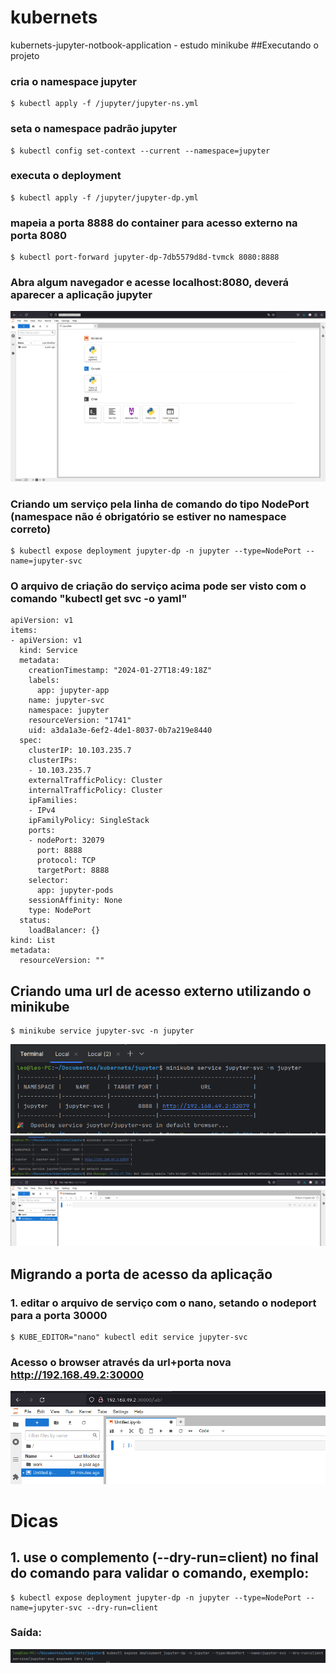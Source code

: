 # kubernets
kubernets-jupyter-notbook-application - estudo minikube
##Executando o projeto
### cria o namespace jupyter
```
$ kubectl apply -f /jupyter/jupyter-ns.yml
```
### seta o namespace padrão jupyter
```
$ kubectl config set-context --current --namespace=jupyter
```
### executa o deployment
```
$ kubectl apply -f /jupyter/jupyter-dp.yml
```
### mapeia a porta 8888 do container para acesso externo na porta 8080
```
$ kubectl port-forward jupyter-dp-7db5579d8d-tvmck 8080:8888
```
### Abra algum navegador e acesse localhost:8080, deverá aparecer a aplicação jupyter
![img.png](img.png)

### Criando um serviço pela linha de comando do tipo NodePort (namespace não é obrigatório se estiver no namespace correto)
```
$ kubectl expose deployment jupyter-dp -n jupyter --type=NodePort --name=jupyter-svc
```
### O arquivo de criação do serviço acima pode ser visto com o comando "kubectl get svc -o yaml"
```
apiVersion: v1
items:
- apiVersion: v1
  kind: Service
  metadata:
    creationTimestamp: "2024-01-27T18:49:18Z"
    labels:
      app: jupyter-app
    name: jupyter-svc
    namespace: jupyter
    resourceVersion: "1741"
    uid: a3da1a3e-6ef2-4de1-8037-0b7a219e8440
  spec:
    clusterIP: 10.103.235.7
    clusterIPs:
    - 10.103.235.7
    externalTrafficPolicy: Cluster
    internalTrafficPolicy: Cluster
    ipFamilies:
    - IPv4
    ipFamilyPolicy: SingleStack
    ports:
    - nodePort: 32079
      port: 8888
      protocol: TCP
      targetPort: 8888
    selector:
      app: jupyter-pods
    sessionAffinity: None
    type: NodePort
  status:
    loadBalancer: {}
kind: List
metadata:
  resourceVersion: ""
```

## Criando uma url de acesso externo utilizando o minikube
```
$ minikube service jupyter-svc -n jupyter
```
![img_2.png](img_2.png)
![img_3.png](img_3.png)
![img_4.png](img_4.png)

## Migrando a porta de acesso da aplicação
### 1. editar o arquivo de serviço com o nano, setando o nodeport para a porta 30000
```
$ KUBE_EDITOR="nano" kubectl edit service jupyter-svc
```
### Acesso o browser através da url+porta nova http://192.168.49.2:30000
![img_5.png](img_5.png)







# Dicas
## 1. use o complemento (--dry-run=client) no final do comando para validar o comando, exemplo:
```
$ kubectl expose deployment jupyter-dp -n jupyter --type=NodePort --name=jupyter-svc --dry-run=client
``` 
### Saída:
![img_1.png](img_1.png)